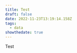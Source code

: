 ```yaml
---
title: Test
draft: false
date: 2022-11-23T13:19:14.158Z
tags:
  - data
showthedate: true
---
```

Test